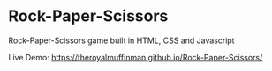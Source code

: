 # Rock-Paper-Scissors
Rock-Paper-Scissors game built in HTML, CSS and Javascript

Live Demo: https://theroyalmuffinman.github.io/Rock-Paper-Scissors/
